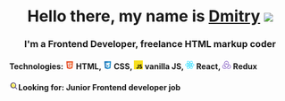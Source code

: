 <h1 align="center">Hello there, my name is <a href="https://t.me/dm_ezhov" target="_blank">Dmitry</a> 
<img src="https://github.com/blackcater/blackcater/raw/main/images/Hi.gif" height="32"/></h1>
<h3 align="center">I'm a Frontend Developer, freelance HTML markup coder</h3>

<h4>Technologies: <img src="/images/html-5-icon.svg" alt="icon" width="16" height="16"> HTML, <img src="/images/css-3-icon.svg" alt="icon" width="16" height="16"> CSS, <img src="/images/javascript-icon.svg" alt="icon" width="16" height="16"> vanilla JS, <img src="/images/react-icon.svg" alt="icon" width="16" height="16"> React, <img src="/images/redux-icon.svg" alt="icon" width="16" height="16"> Redux </h4>
<h4><img src="/images/magnifier-icon.svg" alt="icon" width="16" height="16">Looking for: Junior Frontend developer job</h4>





